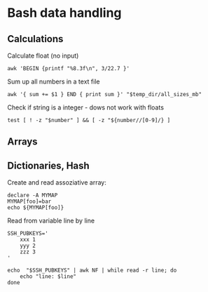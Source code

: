 Bash data handling
==================




Calculations
------------

Calculate float (no input)

    awk 'BEGIN {printf "%8.3f\n", 3/22.7 }'

Sum up all numbers in a text file

    awk '{ sum += $1 } END { print sum }' "$temp_dir/all_sizes_mb"


Check if string is a integer - dows not work with floats

    test [ ! -z "$number" ] && [ -z "${number//[0-9]/} ]

Arrays
------


Dictionaries, Hash
------------------

Create and read assoziative array:

    declare -A MYMAP
    MYMAP[foo]=bar 
    echo ${MYMAP[foo]}


Read from variable line by line

    SSH_PUBKEYS='
        xxx 1
        yyy 2
        zzz 3
    '

    echo  "$SSH_PUBKEYS" | awk NF | while read -r line; do
        echo "line: $line"
    done 
